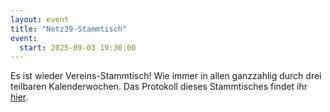 ```yaml
---
layout: event
title: "Netz39-Stammtisch"
event:
  start: 2025-09-03 19:30:00
---
```


Es ist wieder Vereins-Stammtisch! Wie immer in allen ganzzahlig durch drei teilbaren Kalenderwochen. Das Protokoll dieses Stammtisches findet ihr [hier](https://wiki.netz39.de/stammtisch:2025:2025-09-03).
